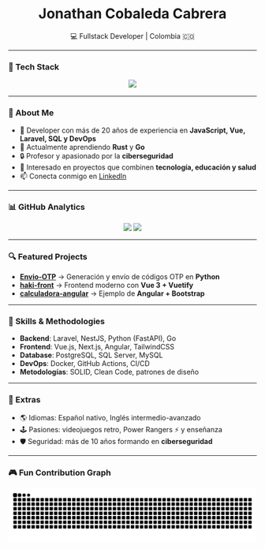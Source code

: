 <h1 align="center">Jonathan Cobaleda Cabrera</h1>
<p align="center">💻 Fullstack Developer | Colombia 🇨🇴</p>

---

### 🧰 Tech Stack

<div align="center">
  <img src="https://skillicons.dev/icons?i=ts,nextjs,tailwind,storybook,graphql,go,rust,nestjs,py,aws" height="50" />
</div>

---

### 💼 About Me

- 🚀 Developer con más de 20 años de experiencia en **JavaScript, Vue, Laravel, SQL y DevOps**  
- 🌱 Actualmente aprendiendo **Rust** y **Go**  
- 🔒 Profesor y apasionado por la **ciberseguridad**  
- 🎯 Interesado en proyectos que combinen **tecnología, educación y salud**  
- 📫 Conecta conmigo en [LinkedIn](https://www.linkedin.com/in/jonathan-cobaleda-cabrera-a49b91196)  

---

### 📊 GitHub Analytics

<div align="center">
  <img src="https://streak-stats.demolab.com?user=jcobaleda&theme=dracula&hide_border=false&border_radius=5" height="150" />
  <img src="https://github-profile-trophy.vercel.app?username=jcobaleda&theme=dracula&margin-w=8&margin-h=8&no-frame=false" height="150" />
</div>

---

### 🔍 Featured Projects

- [**Envio-OTP**](https://github.com/jcobaleda/envio-otp) → Generación y envío de códigos OTP en **Python**  
- [**haki-front**](https://github.com/jcobaleda/haki-front) → Frontend moderno con **Vue 3 + Vuetify**  
- [**calculadora-angular**](https://github.com/jcobaleda/calculadora-angular) → Ejemplo de **Angular + Bootstrap**  

---

### 🧩 Skills & Methodologies

- **Backend**: Laravel, NestJS, Python (FastAPI), Go  
- **Frontend**: Vue.js, Next.js, Angular, TailwindCSS  
- **Database**: PostgreSQL, SQL Server, MySQL  
- **DevOps**: Docker, GitHub Actions, CI/CD  
- **Metodologías**: SOLID, Clean Code, patrones de diseño  

---

### 🎯 Extras

- 🌎 Idiomas: Español nativo, Inglés intermedio-avanzado  
- 🕹️ Pasiones: videojuegos retro, Power Rangers ⚡ y enseñanza  
- 🛡️ Seguridad: más de 10 años formando en **ciberseguridad**  

---

### 🎮 Fun Contribution Graph

<picture>
  <source media="(prefers-color-scheme: dark)" srcset="https://raw.githubusercontent.com/jcobaleda/jcobaleda/output/pacman-contribution-graph-dark.svg">
  <source media="(prefers-color-scheme: light)" srcset="https://raw.githubusercontent.com/jcobaleda/jcobaleda/output/pacman-contribution-graph.svg">
  <img alt="pacman contribution graph" src="https://raw.githubusercontent.com/jcobaleda/jcobaleda/output/pacman-contribution-graph.svg">
</picture>

